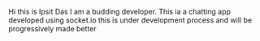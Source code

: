 Hi this is Ipsit Das
I am a budding developer.
This ia a chatting app developed using socket.io 
this is under development process and will be progressively made better 

